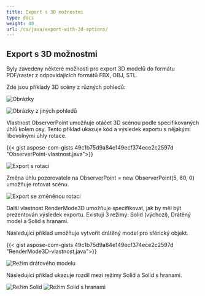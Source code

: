 ```yaml
---
title: Export s 3D možnostmi
type: docs
weight: 40
url: /cs/java/export-with-3d-options/
---
```


## **Export s 3D možnostmi**

Byly zavedeny některé možnosti pro export 3D modelů do formátu PDF/raster z odpovídajících formátů FBX, OBJ, STL.

Zde jsou příklady 3D scény z různých pohledů:

![Obrázky](/_assets/guide/3d/fig1.png)

![Obrázky z jiných pohledů](/_assets/guide/3d/fig2.png)

Vlastnost ObserverPoint umožňuje otáčet 3D scénou podle specifikovaných úhlů kolem osy. Tento příklad ukazuje kód a výsledek exportu s nějakými libovolnými úhly rotace.

{{< gist aspose-com-gists 49c1b75d9a84e149ecf374ece2c2597d "ObserverPoint-vlastnost.java">}}


![Export s rotací](/_assets/guide/3d/fig3.png)

Změna úhlu pozorovatele na ObserverPoint = new ObserverPoint(5, 60, 0) umožňuje rotovat scénu.

![Export se změněnou rotací](/_assets/guide/3d/fig4.png)

Další vlastnost RenderMode3D umožňuje specifikovat, jak by měl být prezentován výsledek exportu. Existují 3 režimy: Solid (výchozí), Drátěný model a Solid s hranami.

Následující příklad umožňuje vytvořit drátěný model pro sférický objekt.

{{< gist aspose-com-gists 49c1b75d9a84e149ecf374ece2c2597d "RenderMode3D-vlastnost.java">}}

![Režim drátového modelu](/_assets/guide/3d/fig5.png)

Následující příklad ukazuje rozdíl mezi režimy Solid a Solid s hranami.

![Režim Solid](/_assets/guide/3d/fig6.png)
![Režim Solid s hranami](/_assets/guide/3d/fig7.png)
